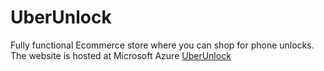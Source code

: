 # UberUnlock
Fully functional Ecommerce store where you can shop for phone unlocks. 
The website is hosted at Microsoft Azure [UberUnlock](http://uberunlock.azurewebsites.net/)
